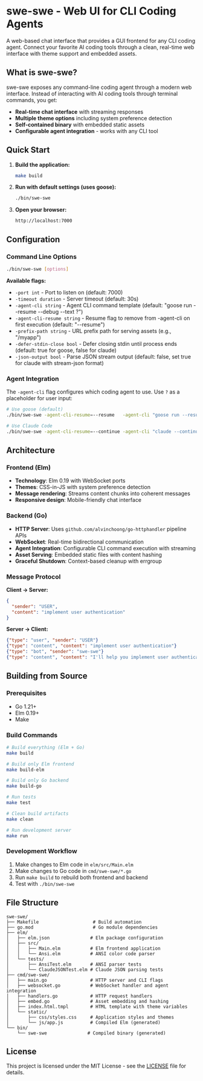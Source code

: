 # swe-swe - Web UI for CLI Coding Agents

A web-based chat interface that provides a GUI frontend for any CLI coding agent. Connect your favorite AI coding tools through a clean, real-time web interface with theme support and embedded assets.

## What is swe-swe?

swe-swe exposes any command-line coding agent through a modern web interface. Instead of interacting with AI coding tools through terminal commands, you get:

- **Real-time chat interface** with streaming responses
- **Multiple theme options** including system preference detection
- **Self-contained binary** with embedded static assets
- **Configurable agent integration** - works with any CLI tool

## Quick Start

1. **Build the application:**
   ```bash
   make build
   ```

2. **Run with default settings (uses goose):**
   ```bash
   ./bin/swe-swe
   ```

3. **Open your browser:**
   ```
   http://localhost:7000
   ```

## Configuration

### Command Line Options

```bash
./bin/swe-swe [options]
```

**Available flags:**
- `-port int` - Port to listen on (default: 7000)
- `-timeout duration` - Server timeout (default: 30s)
- `-agent-cli string` - Agent CLI command template (default: "goose run --resume --debug --text ?")
- `-agent-cli-resume string` - Resume flag to remove from -agent-cli on first execution (default: "--resume")
- `-prefix-path string` - URL prefix path for serving assets (e.g., "/myapp")
- `-defer-stdin-close bool` - Defer closing stdin until process ends (default: true for goose, false for claude)
- `-json-output bool` - Parse JSON stream output (default: false, set true for claude with stream-json format)

### Agent Integration

The `-agent-cli` flag configures which coding agent to use. Use `?` as a placeholder for user input:

```bash
# Use goose (default)
./bin/swe-swe -agent-cli-resume=--resume   -agent-cli "goose run --resume --debug --text ?"

# Use Claude Code
./bin/swe-swe -agent-cli-resume=--continue -agent-cli "claude --continue --output-format stream-json --verbose true --dangerously-skip-permissions --print" -defer-stdin-close=false -json-output
```

## Architecture

### Frontend (Elm)
- **Technology**: Elm 0.19 with WebSocket ports
- **Themes**: CSS-in-JS with system preference detection
- **Message rendering**: Streams content chunks into coherent messages
- **Responsive design**: Mobile-friendly chat interface

### Backend (Go)
- **HTTP Server**: Uses `github.com/alvinchoong/go-httphandler` pipeline APIs
- **WebSocket**: Real-time bidirectional communication
- **Agent Integration**: Configurable CLI command execution with streaming
- **Asset Serving**: Embedded static files with content hashing
- **Graceful Shutdown**: Context-based cleanup with errgroup

### Message Protocol

**Client → Server:**
```json
{
  "sender": "USER",
  "content": "implement user authentication"
}
```

**Server → Client:**
```json
{"type": "user", "sender": "USER"}
{"type": "content", "content": "implement user authentication"}
{"type": "bot", "sender": "swe-swe"}
{"type": "content", "content": "I'll help you implement user authentication..."}
```

## Building from Source

### Prerequisites
- Go 1.21+
- Elm 0.19+
- Make

### Build Commands
```bash
# Build everything (Elm + Go)
make build

# Build only Elm frontend
make build-elm

# Build only Go backend
make build-go

# Run tests
make test

# Clean build artifacts
make clean

# Run development server
make run
```

### Development Workflow
1. Make changes to Elm code in `elm/src/Main.elm`
2. Make changes to Go code in `cmd/swe-swe/*.go`
3. Run `make build` to rebuild both frontend and backend
4. Test with `./bin/swe-swe`

## File Structure

```
swe-swe/
├── Makefile                    # Build automation
├── go.mod                      # Go module dependencies
├── elm/
│   ├── elm.json               # Elm package configuration
│   ├── src/
│   │   ├── Main.elm           # Elm frontend application
│   │   └── Ansi.elm           # ANSI color code parser
│   └── tests/
│       ├── AnsiTest.elm       # ANSI parser tests
│       └── ClaudeJSONTest.elm # Claude JSON parsing tests
├── cmd/swe-swe/
│   ├── main.go                # HTTP server and CLI flags
│   ├── websocket.go           # WebSocket handler and agent integration
│   ├── handlers.go            # HTTP request handlers
│   ├── embed.go               # Asset embedding and hashing
│   ├── index.html.tmpl        # HTML template with theme variables
│   └── static/
│       ├── css/styles.css     # Application styles and themes
│       └── js/app.js          # Compiled Elm (generated)
└── bin/
    └── swe-swe               # Compiled binary (generated)
```

## License

This project is licensed under the MIT License - see the [LICENSE](LICENSE) file for details.
